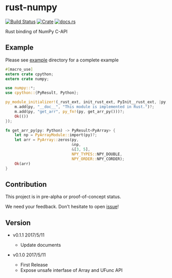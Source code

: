 rust-numpy
===========
[![Build Status](http://35.187.150.216/api/badges/termoshtt/rust-numpy/status.svg)](http://35.187.150.216/termoshtt/rust-numpy)
[![Crate](http://meritbadge.herokuapp.com/numpy)](https://crates.io/crates/numpy)
[![docs.rs](https://docs.rs/numpy/badge.svg)](https://docs.rs/numpy)

Rust binding of NumPy C-API

Example
---------
Please see [example](example) directory for a complete example

```rust
#[macro_use]
extern crate cpython;
extern crate numpy;

use numpy::*;
use cpython::{PyResult, Python};

py_module_initializer!(_rust_ext, init_rust_ext, PyInit__rust_ext, |py, m| {
    m.add(py, "__doc__", "This module is implemented in Rust.")?;
    m.add(py, "get_arr", py_fn!(py, get_arr_py()))?;
    Ok(())
});

fn get_arr_py(py: Python) -> PyResult<PyArray> {
    let np = PyArrayModule::import(py)?;
    let arr = PyArray::zeros(py,
                             &np,
                             &[3, 5],
                             NPY_TYPES::NPY_DOUBLE,
                             NPY_ORDER::NPY_CORDER);
    Ok(arr)
}
```

Contribution
-------------
This project is in pre-alpha or proof-of-concept status.

We need your feedback. Don't hesitate to open [issue](https://github.com/termoshtt/rust-numpy/issues)!

Version
--------

- v0.1.1 2017/5/11
  - Update documents

- v0.1.0 2017/5/11
  - First Release
  - Expose unsafe interfase of Array and UFunc API
